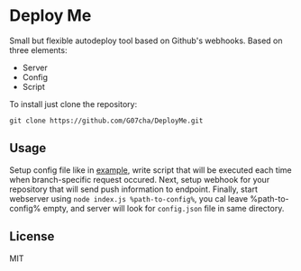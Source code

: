 # Deploy Me

Small but flexible autodeploy tool based on Github's webhooks.
Based on three elements:
- Server
- Config
- Script

To install just clone the repository:

```
git clone https://github.com/G07cha/DeployMe.git
```

## Usage

Setup config file like in [example](example/config.json), write script that will be executed each time when branch-specific request occured. Next, setup webhook for your repository that will send push information to endpoint. Finally, start webserver using `node index.js %path-to-config%`, you cal leave %path-to-config% empty, and server will look for `config.json` file in same directory.

## License

MIT
